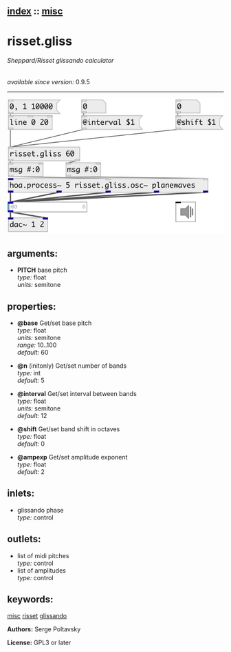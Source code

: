 [index](index.html) :: [misc](category_misc.html)
---

# risset.gliss

###### Sheppard/Risset glissando calculator

*available since version:* 0.9.5

---




[![example](../examples/img/risset.gliss.jpg)](../examples/pd/risset.gliss.pd)



## arguments:

* **PITCH**
base pitch<br>
_type:_ float<br>
_units:_ semitone<br>





## properties:

* **@base** 
Get/set base pitch<br>
_type:_ float<br>
_units:_ semitone<br>
_range:_ 10..100<br>
_default:_ 60<br>

* **@n** (initonly)
Get/set number of bands<br>
_type:_ int<br>
_default:_ 5<br>

* **@interval** 
Get/set interval between bands<br>
_type:_ float<br>
_units:_ semitone<br>
_default:_ 12<br>

* **@shift** 
Get/set band shift in octaves<br>
_type:_ float<br>
_default:_ 0<br>

* **@ampexp** 
Get/set amplitude exponent<br>
_type:_ float<br>
_default:_ 2<br>



## inlets:

* glissando phase<br>
_type:_ control



## outlets:

* list of midi pitches<br>
_type:_ control
* list of amplitudes<br>
_type:_ control



## keywords:

[misc](keywords/misc.html)
[risset](keywords/risset.html)
[glissando](keywords/glissando.html)






**Authors:** Serge Poltavsky




**License:** GPL3 or later





